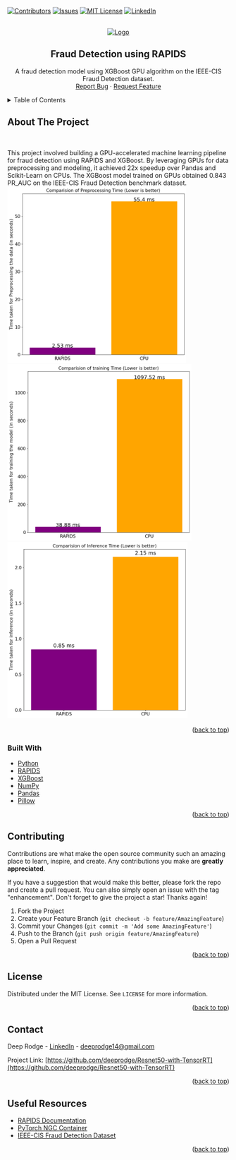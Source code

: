 <div id="top"></div>

[![Contributors][contributors-shield]][contributors-url]
[![Issues][issues-shield]][issues-url]
[![MIT License][license-shield]][license-url]
[![LinkedIn][linkedin-shield]][linkedin-url]
<!-- [![Forks][forks-shield]][forks-url]
[![Stargazers][stars-shield]][stars-url] -->



<!-- PROJECT LOGO -->
<br />
<div align="center">
  <a href="https://github.com/deeprodge/fraud_detection_rapids">
    <img src="https://developer.nvidia.com/blog/wp-content/uploads/2018/11/NV_TensorRT_Visual_2C_RGB-625x625-1.png" alt="Logo" height="80">
  </a>

  <h2 align="center">Fraud Detection using RAPIDS</h2>

  <p align="center">
    A fraud detection model using XGBoost GPU algorithm on the IEEE-CIS Fraud Detection dataset.
    <br/>
    <!-- <a href="https://github.com/deeprodge/Resnet50-with-TensorRT"><strong>Explore the docs »</strong></a>
    <br />
    <br />
    <a href="https://github.com/deeprodge/Resnet50-with-TensorRT">View Demo</a>
    · -->
    <a href="https://github.com/deeprodge/Resnet50-with-TensorRT/issues">Report Bug</a>
    ·
    <a href="https://github.com/deeprodge/Resnet50-with-TensorRT/issues">Request Feature</a>
  </p>
</div>



<!-- TABLE OF CONTENTS -->
<details>
  <summary>Table of Contents</summary>
  <ol>
    <li>
      <a href="#about-the-project">About The Project</a>
      <ul>
        <li><a href="#built-with">Built With</a></li>
      </ul>
    </li>
    <li>
      <a href="#getting-started">Getting Started</a>
      <ul>
        <li><a href="#prerequisites">Prerequisites</a></li>
        <!-- <li><a href="#installation">Installation</a></li> -->
      </ul>
    </li>
    <li><a href="#usage">Usage</a></li>
    <!-- <li><a href="#roadmap">Roadmap</a></li> -->
    <li><a href="#contributing">Contributing</a></li>
    <li><a href="#license">License</a></li>
    <li><a href="#contact">Contact</a></li>
    <li><a href="#useful-resources">Useful Resources</a></li>
  </ol>
</details>



<!-- ABOUT THE PROJECT -->
## About The Project
<br>
<div align="center">
</div>

<p>

This project involved building a GPU-accelerated machine learning pipeline for fraud detection using RAPIDS and XGBoost. By leveraging GPUs for data preprocessing and modeling, it achieved 22x speedup over Pandas and Scikit-Learn on CPUs. The XGBoost model trained on GPUs obtained 0.843 PR_AUC on the IEEE-CIS Fraud Detection benchmark dataset.
<img src="preprocessing.png" alt="Logo" height="400">
<img src="training.png" alt="Logo" height="400">
<img src="inference.png" alt="Logo" height="400">

</p>


<p align="right">(<a href="#top">back to top</a>)</p>



### Built With

* [Python](https://www.python.org/)
* [RAPIDS](https://docs.rapids.ai/)
* [XGBoost](https://xgboost.readthedocs.io/en/stable/index.html)
* [NumPy](https://numpy.org/)
* [Pandas](https://pandas.pydata.org/)
* [Pillow](https://pillow.readthedocs.io/en/stable/)


<p align="right">(<a href="#top">back to top</a>)</p>





<!-- ROADMAP -->
<!-- ## Roadmap

- [x] Add Changelog
- [x] Add back to top links
- [ ] Add Additional Templates w/ Examples
- [ ] Add "components" document to easily copy & paste sections of the readme
- [ ] Multi-language Support
    - [ ] Chinese
    - [ ] Spanish

See the [open issues](https://github.com/deeprodge/Resnet50-with-TensorRT/issues) for a full list of proposed features (and known issues).

<p align="right">(<a href="#top">back to top</a>)</p> -->



<!-- CONTRIBUTING -->
## Contributing

Contributions are what make the open source community such an amazing place to learn, inspire, and create. Any contributions you make are **greatly appreciated**.

If you have a suggestion that would make this better, please fork the repo and create a pull request. You can also simply open an issue with the tag "enhancement".
Don't forget to give the project a star! Thanks again!

1. Fork the Project
2. Create your Feature Branch (`git checkout -b feature/AmazingFeature`)
3. Commit your Changes (`git commit -m 'Add some AmazingFeature'`)
4. Push to the Branch (`git push origin feature/AmazingFeature`)
5. Open a Pull Request

<p align="right">(<a href="#top">back to top</a>)</p>



<!-- LICENSE -->
## License

Distributed under the MIT License. See `LICENSE` for more information.

<p align="right">(<a href="#top">back to top</a>)</p>



<!-- CONTACT -->
## Contact

Deep Rodge - [LinkedIn](https://linkedin.com/in/deeprodge) - deeprodge14@gmail.com

Project Link: [https://github.com/deeprodge/Resnet50-with-TensorRT](https://github.com/deeprodge/Resnet50-with-TensorRT)

<p align="right">(<a href="#top">back to top</a>)</p>



<!-- ACKNOWLEDGMENTS -->
## Useful Resources

* [RAPIDS Documentation](https://docs.rapids.ai/)
* [PyTorch NGC Container](https://xgboost.readthedocs.io/en/stable/index.html)
* [IEEE-CIS Fraud Detection Dataset](https://www.kaggle.com/competitions/ieee-fraud-detection/)

<p align="right">(<a href="#top">back to top</a>)</p>



<!-- MARKDOWN LINKS & IMAGES -->
<!-- https://www.markdownguide.org/basic-syntax/#reference-style-links -->
[contributors-shield]: https://img.shields.io/github/contributors/deeprodge/Resnet50-with-TensorRT.svg?style=for-the-badge
[contributors-url]: https://github.com/deeprodge/Resnet50-with-TensorRT/graphs/contributors
[forks-shield]: https://img.shields.io/github/forks/deeprodge/Resnet50-with-TensorRT.svg?style=for-the-badge
[forks-url]: https://github.com/deeprodge/Resnet50-with-TensorRT/network/members
[stars-shield]: https://img.shields.io/github/stars/deeprodge/Resnet50-with-TensorRT.svg?style=for-the-badge
[stars-url]: https://github.com/deeprodge/Resnet50-with-TensorRT/stargazers
[issues-shield]: https://img.shields.io/github/issues/deeprodge/Resnet50-with-TensorRT.svg?style=for-the-badge
[issues-url]: https://github.com/deeprodge/Resnet50-with-TensorRT/issues
[license-shield]: https://img.shields.io/github/license/deeprodge/Resnet50-with-TensorRT.svg?style=for-the-badge
[license-url]: https://github.com/deeprodge/Resnet50-with-TensorRT/blob/main/LICENSE
[linkedin-shield]: https://img.shields.io/badge/-LinkedIn-black.svg?style=for-the-badge&logo=linkedin&colorB=555
[linkedin-url]: https://linkedin.com/in/deeprodge
[product-screenshot]: images/screenshot.png
